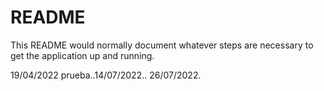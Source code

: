 # README

This README would normally document whatever steps are necessary to get the
application up and running.

19/04/2022 prueba..14/07/2022..
26/07/2022.


